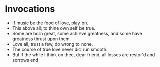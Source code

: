 # Invocations

+ If music be the food of love, play on.
+ This above all; to thine own self be true.
+ Some are born great, some achieve greatness, and some have greatness thrust upon them.
+ Love all, trust a few, do wrong to none.
+ The course of true love never did run smooth.
+ But if the while I think on thee, dear friend, all losses are restor'd and sorrows end

